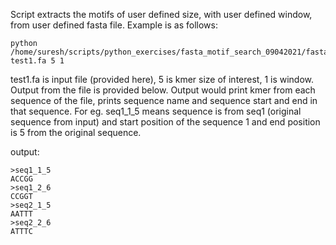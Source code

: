 Script extracts the motifs of user defined size, with user defined window, from user defined fasta file. Example is as follows:
```
python /home/suresh/scripts/python_exercises/fasta_motif_search_09042021/fasta_motifs.py test1.fa 5 1
```
test1.fa is input file (provided here), 5 is kmer size of interest, 1 is window. Output from the file is provided below. Output would print kmer from each sequence of the file, prints sequence name and sequence start and end in that sequence. For eg. seq1_1_5 means sequence is from seq1 (original sequence from input) and start position of the sequence 1 and end position is 5 from the original sequence.

output:
```
>seq1_1_5
ACCGG
>seq1_2_6
CCGGT
>seq2_1_5
AATTT
>seq2_2_6
ATTTC
```
